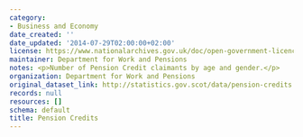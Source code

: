 ```yaml
---
category:
- Business and Economy
date_created: ''
date_updated: '2014-07-29T02:00:00+02:00'
license: https://www.nationalarchives.gov.uk/doc/open-government-licence/version/3/
maintainer: Department for Work and Pensions
notes: <p>Number of Pension Credit claimants by age and gender.</p>
organization: Department for Work and Pensions
original_dataset_link: http://statistics.gov.scot/data/pension-credits
records: null
resources: []
schema: default
title: Pension Credits
---
```

